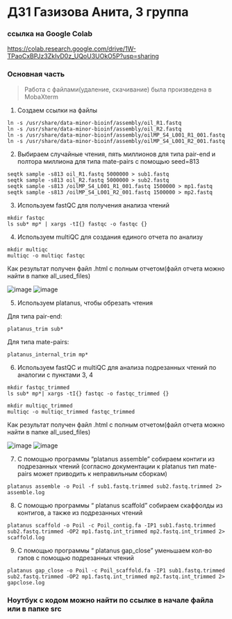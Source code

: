 # ДЗ1 Газизова Анита, 3 группа
### ссылка на Google Colab

https://colab.research.google.com/drive/1W-TPaoCxBPJz3ZkIvD0z_UQoU3UOkO5P?usp=sharing

### Основная часть
>Работа с файлами(удаление, скачивание) была произведена в MobaXterm
1. Создаем ссылки на файлы 
```
ln -s /usr/share/data-minor-bioinf/assembly/oil_R1.fastq
ln -s /usr/share/data-minor-bioinf/assembly/oil_R2.fastq
ln -s /usr/share/data-minor-bioinf/assembly/oilMP_S4_L001_R1_001.fastq
ln -s /usr/share/data-minor-bioinf/assembly/oilMP_S4_L001_R2_001.fastq
```
2. Выбираем случайные чтения, пять миллионов для типа pair-end и полтора миллиона для типа mate-pairs с помощью seed=813
```
seqtk sample -s813 oil_R1.fastq 5000000 > sub1.fastq
seqtk sample -s813 oil_R2.fastq 5000000 > sub2.fastq
seqtk sample -s813 /oilMP_S4_L001_R1_001.fastq 1500000 > mp1.fastq
seqtk sample -s813 /oilMP_S4_L001_R2_001.fastq 1500000 > mp2.fastq
```

3. Используем fastQC для получения анализа чтений
```
mkdir fastqc
ls sub* mp* | xargs -tI{} fastqc -o fastqc {}
```

4. Используем multiQC для создания единого отчета по анализу
```
mkdir multiqc
multiqc -o multiqc fastqc
```
Как результат получен файл .html с полным отчетом(файл отчета можно найти в папке all_used_files)

![image](https://user-images.githubusercontent.com/96356442/193862199-a025b2a8-2861-468c-824c-92006efbb0a1.png)
![image](https://user-images.githubusercontent.com/96356442/193863003-2b0e8f96-67d4-4c3c-8fc8-2044e557f3a1.png)


5. Используем platanus, чтобы обрезать чтения

Для типа pair-end:
```
platanus_trim sub*
```
Для типа mate-pairs:
```
platanus_internal_trim mp*
```

6. Используем fastQC и multiQC для анализа подрезанных чтений по аналогии с пунктами 3, 4
```
mkdir fastqc_trimmed
ls sub* mp*| xargs -tI{} fastqc -o fastqc_trimmed {}
```
```
mkdir multiqc_trimmed
multiqc -o multiqc_trimmed fastqc_trimmed
```
Как результат получен файл .html с полным отчетом(файл отчета можно найти в папке all_used_files)

![image](https://user-images.githubusercontent.com/96356442/193863538-29000721-d4a0-41fa-a328-704a9e8d9bb0.png)
![image](https://user-images.githubusercontent.com/96356442/193863805-c04835f0-edaa-476e-909d-4692a4834e92.png)

7. С помощью программы “platanus assemble” собираем контиги из подрезанных чтений (согласно документации к platanus тип mate-pairs может приводить к неправильным сборкам)
```
platanus assemble -o Poil -f sub1.fastq.trimmed sub2.fastq.trimmed 2> assemble.log
```
8. С помощью программы “ platanus scaffold” собираем скаффолды из контигов, а также из подрезанных чтений
```
platanus scaffold -o Poil -c Poil_contig.fa -IP1 sub1.fastq.trimmed sub2.fastq.trimmed -OP2 mp1.fastq.int_trimmed mp2.fastq.int_trimmed 2> scaffold.log
```
9. С помощью программы “ platanus gap_close” уменьшаем кол-во гэпов с помощью подрезанных чтений
```
platanus gap_close -o Poil -c Poil_scaffold.fa -IP1 sub1.fastq.trimmed sub2.fastq.trimmed -OP2 mp1.fastq.int_trimmed mp2.fastq.int_trimmed 2> gapclose.log
```

### Ноутбук с кодом можно найти по ссылке в начале файла или в папке src
